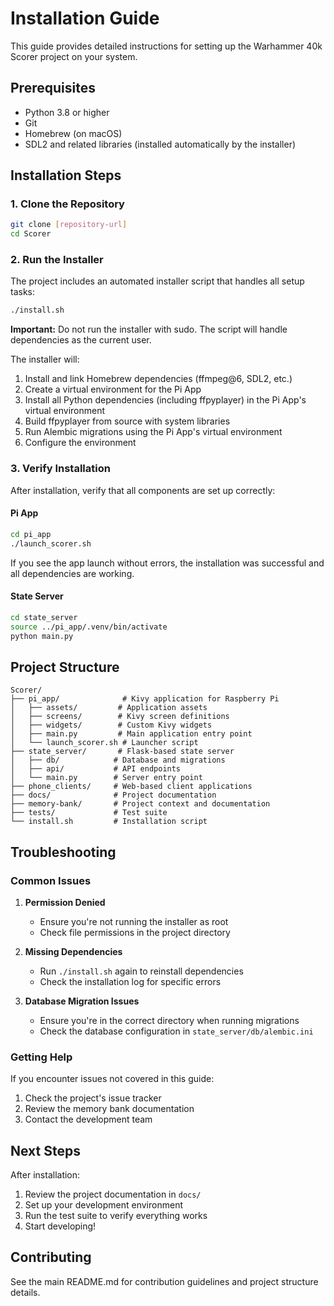 # Installation Guide

This guide provides detailed instructions for setting up the Warhammer 40k Scorer project on your system.

## Prerequisites

- Python 3.8 or higher
- Git
- Homebrew (on macOS)
- SDL2 and related libraries (installed automatically by the installer)

## Installation Steps

### 1. Clone the Repository

```bash
git clone [repository-url]
cd Scorer
```

### 2. Run the Installer

The project includes an automated installer script that handles all setup tasks:

```bash
./install.sh
```

**Important:** Do not run the installer with sudo. The script will handle dependencies as the current user.

The installer will:

1. Install and link Homebrew dependencies (ffmpeg@6, SDL2, etc.)
2. Create a virtual environment for the Pi App
3. Install all Python dependencies (including ffpyplayer) in the Pi App's virtual environment
4. Build ffpyplayer from source with system libraries
5. Run Alembic migrations using the Pi App's virtual environment
6. Configure the environment

### 3. Verify Installation

After installation, verify that all components are set up correctly:

#### Pi App

```bash
cd pi_app
./launch_scorer.sh
```

If you see the app launch without errors, the installation was successful and all dependencies are working.

#### State Server

```bash
cd state_server
source ../pi_app/.venv/bin/activate
python main.py
```

## Project Structure

```
Scorer/
├── pi_app/              # Kivy application for Raspberry Pi
│   ├── assets/         # Application assets
│   ├── screens/        # Kivy screen definitions
│   ├── widgets/        # Custom Kivy widgets
│   ├── main.py         # Main application entry point
│   └── launch_scorer.sh # Launcher script
├── state_server/       # Flask-based state server
│   ├── db/            # Database and migrations
│   ├── api/           # API endpoints
│   └── main.py        # Server entry point
├── phone_clients/     # Web-based client applications
├── docs/              # Project documentation
├── memory-bank/       # Project context and documentation
├── tests/             # Test suite
└── install.sh         # Installation script
```

## Troubleshooting

### Common Issues

1. **Permission Denied**

   - Ensure you're not running the installer as root
   - Check file permissions in the project directory

2. **Missing Dependencies**

   - Run `./install.sh` again to reinstall dependencies
   - Check the installation log for specific errors

3. **Database Migration Issues**
   - Ensure you're in the correct directory when running migrations
   - Check the database configuration in `state_server/db/alembic.ini`

### Getting Help

If you encounter issues not covered in this guide:

1. Check the project's issue tracker
2. Review the memory bank documentation
3. Contact the development team

## Next Steps

After installation:

1. Review the project documentation in `docs/`
2. Set up your development environment
3. Run the test suite to verify everything works
4. Start developing!

## Contributing

See the main README.md for contribution guidelines and project structure details.
